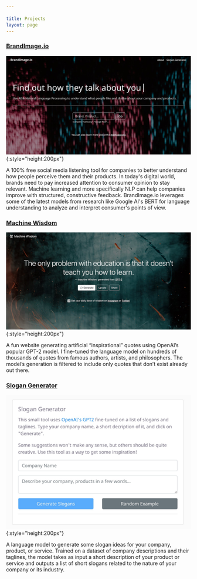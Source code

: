 ```yaml
---

title: Projects
layout: page
---
```



### [BrandImage.io](https://brandimage.io/)

![BrandImage.io](/assets/images/brand_image_io.jpg){:style="height:200px"}

A 100% free social media listening tool for companies to better understand how people perceive them and their products. In today's digital world, brands need to pay increased attention to consumer opinion to stay relevant. Machine learning and more specifically NLP can help companies improve with structured, constructive feedback. BrandImage.io leverages some of the latest models from research like Google AI's BERT for language understanding to analyze and interpret consumer's points of view.

### [Machine Wisdom](https://machineswisdom.com)

![BrandImage.io](/assets/images/machine_wisdom.jpg){:style="height:200px"}

A fun website generating artificial “inspirational” quotes using OpenAI’s popular GPT-2 model. I fine-tuned the language model on hundreds of thousands of quotes from famous authors, artists, and philosophers. The model’s generation is filtered to include only quotes that don’t exist already out there.

### [Slogan Generator](https://brandimage.io/slogan)

![BrandImage.io](/assets/images/slogan_generator.jpg){:style="height:200px"}

A language model to generate some slogan ideas for your company, product, or service. Trained on a dataset of company descriptions and their taglines, the model takes as input a short description of your product or service and outputs a list of short slogans related to the nature of your company or its industry.
